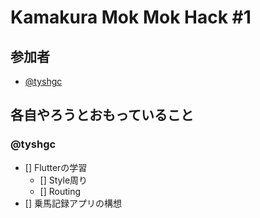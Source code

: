 # Kamakura Mok Mok Hack #1

## 参加者
- [@tyshgc](http://twitter.com/tyshgc)

## 各自やろうとおもっていること

### @tyshgc
- [] Flutterの学習
  - [] Style周り
  - [] Routing
- [] 乗馬記録アプリの構想
